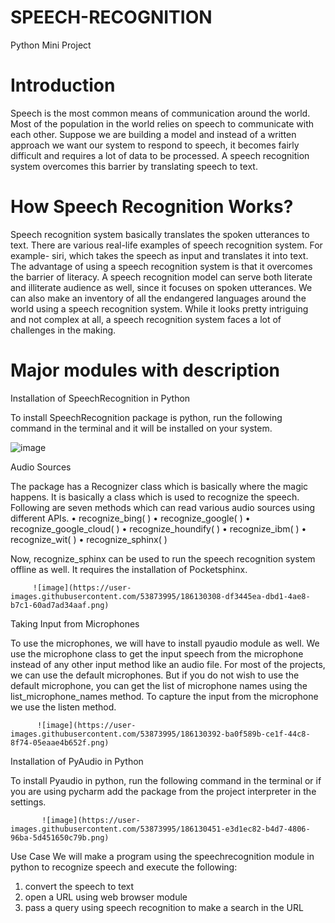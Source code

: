 # SPEECH-RECOGNITION
Python Mini Project


# Introduction

Speech is the most common means of communication around the world. Most of the population in the world relies on speech to communicate with each other. Suppose we are building a model and instead of a written approach we want our system to respond to speech, it becomes fairly difficult and requires a lot of data to be processed. A speech recognition system overcomes this barrier by translating speech to text.

# How Speech Recognition Works?

Speech recognition system basically translates the spoken utterances to text. There are various real-life examples of speech recognition system. For example- siri, which takes the speech as input and translates it into text.
The advantage of using a speech recognition system is that it overcomes the barrier of literacy. A speech recognition model can serve both literate and illiterate audience as well, since it focuses on spoken utterances.
We can also make an inventory of all the endangered languages around the world using a speech recognition system. While it looks pretty intriguing and not complex at all, a speech recognition system faces a lot of challenges in the making.


# Major modules with description

Installation of SpeechRecognition in Python

To install SpeechRecognition package is python, run the following command in the terminal and it will be installed on your system.

                          
![image](https://user-images.githubusercontent.com/53873995/186130354-3e17977c-ef29-4503-8ad9-79632ddd231d.png)


Audio Sources

The package has a Recognizer class which is basically where the magic happens. It is basically a class which is used to recognize the speech. Following are seven methods which can read various audio sources using different APIs.
•	recognize_bing( )
•	recognize_google( )
•	recognize_google_cloud( )
•	recognize_houndify( )
•	recognize_ibm( )
•	recognize_wit( )
•	recognize_sphinx( )

Now, recognize_sphinx can be used to run the speech recognition system offline as well. It requires the installation of Pocketsphinx.

         ![image](https://user-images.githubusercontent.com/53873995/186130308-df3445ea-dbd1-4ae8-b7c1-60ad7ad34aaf.png)


Taking Input from Microphones

To use the microphones, we will have to install pyaudio module as well. We use the microphone class to get the input speech from the microphone instead of any other input method like an audio file.
For most of the projects, we can use the default microphones. But if you do not wish to use the default microphone, you can get the list of microphone names using the list_microphone_names method.
To capture the input from the microphone we use the listen method.

          ![image](https://user-images.githubusercontent.com/53873995/186130392-ba0f589b-ce1f-44c8-8f74-05eaae4b652f.png)



Installation of PyAudio in Python

To install Pyaudio in python, run the following command in the terminal or if you are using pycharm add the package from the project interpreter in the settings.

           ![image](https://user-images.githubusercontent.com/53873995/186130451-e3d1ec82-b4d7-4806-96ba-5d451650c79b.png)
            


Use Case
We will make a program using the speechrecognition module in python to recognize speech and execute the following:
1.	convert the speech to text
2.	open a URL using web browser module
3.	pass a query using speech recognition to make a search in the URL
